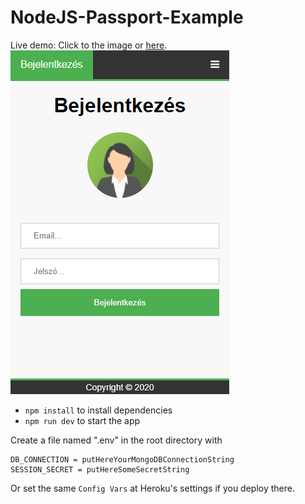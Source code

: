 # NodeJS-Passport-Example

Live demo: Click to the image or [here](https://nodejs-passport-example.herokuapp.com).  
[![Screenshot](screenshot.png?raw=true "Passport-Example")](https://nodejs-passport-example.herokuapp.com)

- `npm install` to install dependencies
- `npm run dev` to start the app

Create a file named ".env" in the root directory with
```
DB_CONNECTION = putHereYourMongoDBConnectionString
SESSION_SECRET = putHereSomeSecretString
```
Or set the same `Config Vars` at Heroku's settings if you deploy there.

